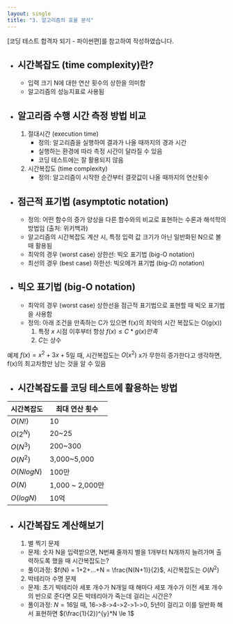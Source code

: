 ```yaml
---
layout: single
title: "3. 알고리즘의 효율 분석"
---
```


[코딩 테스트 합격자 되기 - 파이썬편]를 참고하여 작성하였습니다.

- ## __시간복잡도 (time complexity)란?__
  - 입력 크기 N에 대한 연산 횟수의 상한을 의미함
  - 알고리즘의 성능지표로 사용됨

- ## __알고리즘 수행 시간 측정 방법 비교__
  1. 절대시간 (execution time)
      - 정의: 알고리즘을 실행하여 결과가 나올 때까지의 경과 시간
      - 실행하는 환경에 따라 측정 시간이 달라질 수 있음
      - 코딩 테스트에는 잘 활용되지 않음
  2. 시간복잡도 (time complexity)
      - 정의: 알고리즘이 시작한 순간부터 결괏값이 나올 때까지의 연산횟수

- ## __점근적 표기법 (asymptotic notation)__
  - 정의: 어떤 함수의 증가 양상을 다른 함수와의 비교로 표현하는 수론과 해석학의 방법임 (출처: 위키백과)
  - 알고리즘의 시간복잡도 계산 시, 특정 입력 값 크기가 아닌 일반화된 N으로 볼 때 활용됨
  - 최악의 경우 (worst case) 상한선: 빅오 표기법 (big-O notation)
  - 최선의 경우 (best case) 하한선: 빅오메가 표기법 (big-$\Omega$) notation)

- ## __빅오 표기법 (big-O notation)__
  - 최악의 경우 (worst case) 상한선을 점근적 표기법으로 표현할 때 빅오 표기법을 사용함
  - 정의: 아래 조건을 만족하는 C가 있으면 f(x)의 최악의 시간 복잡도는 O(g(x))
    1. 특정 $x$ 시점 이후부터 항상 $f(x) \leq C*g(x) 만족$
    2. $C$는 상수

예제 $f(x) = x^2+3x+5$일 때, 시간복잡도는 $O(x^2)$
x가 무한히 증가한다고 생각하면, f(x)의 최고차항만 남는 것을 알 수 있음
    
- ## __시간복잡도를 코딩 테스트에 활용하는 방법__
  
| 시간복잡도 | 최대 연산 횟수 |
|----------------|-----------------------------------------|
| $O(N!)$      | 10           |
| $O(2^{N})$       | 20~25                          |
| $O(N^{3})$       | 200~300                           |
| $O(N^{2})$ | 3,000~5,000                     |
| $O(NlogN)$ | 100만                     |
| $O(N)$ | 1,000 ~ 2,000만                     |
| $O(logN)$ | 10억                    |


- ## __시간복잡도 계산해보기__
  1. 별 찍기 문제
    - 문제: 숫자 N을 입력받으면, N번째 줄까지 별을 1개부터 N개까지 늘려가며 출력하도록 했을 때 시간복잡도는?
    - 풀이과정: $f(N) = 1+2+...+N = \frac{N(N+1)}{2}$, 시간복잡도는 $O(N^{2})$


  2. 박테리아 수명 문제
    - 문제: 초기 박테리아 세포 개수가 N개일 때 해마다 세포 개수가 이전 세포 개수의 반으로 준다면 모든 박테리아가 죽는데 걸리는 시간은?
    - 풀이과정: $N=16$일 때, 16->8->4->2->1->0, 5년이 걸리고 이를 일반화 해서 표현하면 $(\frac{1}{2})^{y}*N \le 1$ 
